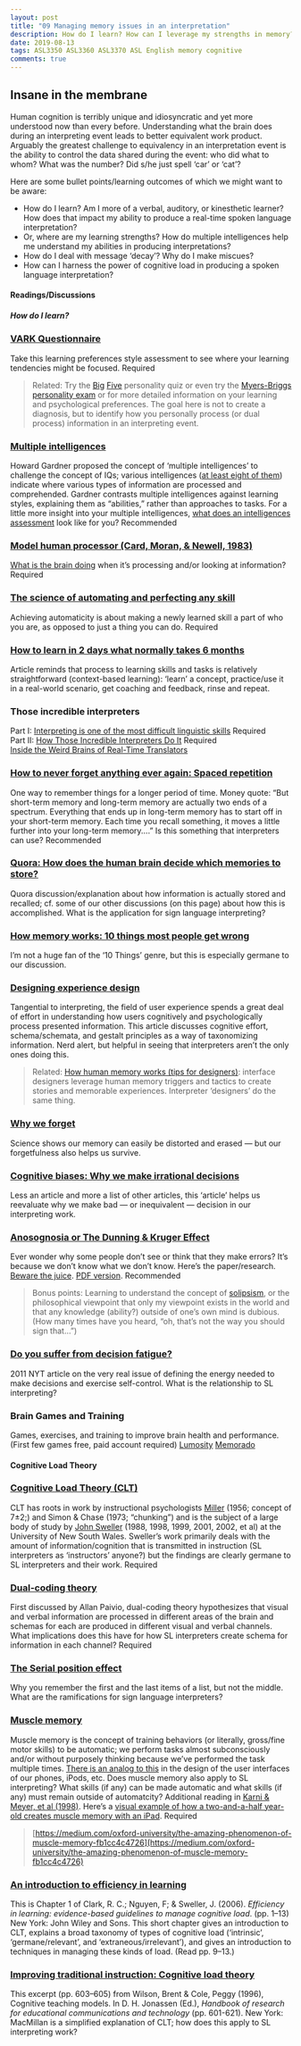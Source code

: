 ```yaml
---
layout: post
title: "09 Managing memory issues in an interpretation"
description: How do I learn? How can I leverage my strengths in memory?
date: 2019-08-13
tags: ASL3350 ASL3360 ASL3370 ASL English memory cognitive
comments: true
---
```


## Insane in the membrane

<p class="lead">Human cognition is terribly unique and idiosyncratic and yet more understood now than every before. Understanding what the brain does during an interpreting event leads to better equivalent work product. Arguably the greatest challenge to equivalency in an interpretation event is the ability to control the data shared during the event: who did what to whom? What was the number? Did s/he just spell ‘car’ or ‘cat’?</p>

Here are some bullet points/learning outcomes of which we might want to be aware:
* How do I learn? Am I more of a verbal, auditory, or kinesthetic learner? How does that impact my ability to produce a real-time spoken language interpretation?
* Or, where are my learning strengths? How do multiple intelligences help me understand my abilities in producing interpretations?
* How do I deal with message ‘decay’? Why do I make miscues?
* How can I harness the power of cognitive load in producing a spoken language interpretation?

#### Readings/Discussions

##### How do I learn?

### [VARK Questionnaire](http://www.vark-learn.com/english/page.asp?p=questionnaire)
Take this learning preferences style assessment to see where your learning tendencies might be focused. <span class="c-badge c-badge-pill c-badge-danger">Required</span>

> Related: Try the [Big](https://projects.fivethirtyeight.com/personality-quiz/) [Five](http://www.personalitylab.org/tests/bfi2_self_pol.htm) personality quiz or even try the [Myers-Briggs](http://www.humanmetrics.com/cgi-win/jtypes2.asp) [personality exam](http://www.16personalities.com/free-personality-test) or for more detailed information on your learning and psychological preferences. The goal here is not to create a diagnosis, but to identify how you personally process (or dual process) information in an interpreting event.

### [Multiple intelligences](http://www.edutopia.org/multiple-intelligences-research)
Howard Gardner proposed the concept of ‘multiple intelligences’ to challenge the concept of IQs; various intelligences ([at least eight of them](http://www.edutopia.org/multiple-intelligences-research)) indicate where various types of information are processed and comprehended. Gardner contrasts multiple intelligences against learning styles, explaining them as “abilities,” rather than approaches to tasks. For a little more insight into your multiple intelligences, [what does an intelligences assessment](http://www.edutopia.org/multiple-intelligences-assessment) look like for you? <span class="c-badge c-badge-pill c-badge-success">Recommended</span>

### [Model human processor (Card, Moran, & Newell, 1983)](https://www.researchgate.net/figure/The-Model-Human-Processor-memories-and-processors-Card-Moran-Newell-1983-pp_fig11_242625827)
[What is the brain doing](http://www-personal.umich.edu/~itm/688/wk7/CMN-ch2.PDF) when it’s processing and/or looking at information? <span class="c-badge c-badge-pill c-badge-danger">Required</span>

### [The science of automating and perfecting any skill](https://medium.com/life-learning/the-science-of-automating-and-perfecting-any-skill-ea89f55b5f3e#.2swu6q348)
Achieving automaticity is about making a newly learned skill a part of who you are, as opposed to just a thing you can do. <span class="c-badge c-badge-pill c-badge-danger">Required</span>

### [How to learn in 2 days what normally takes 6 months](https://journal.thriveglobal.com/how-to-learn-in-2-days-what-normally-takes-6-months-af9a1556f66e)
Article reminds that process to learning skills and tasks is relatively straightforward (context-based learning): ‘learn’ a concept, practice/use it in a real-world scenario, get coaching and feedback, rinse and repeat.

### Those incredible interpreters
Part I: [Interpreting is one of the most difficult linguistic skills](https://www.psychologytoday.com/us/blog/life-bilingual/201109/those-incredible-interpreters) <span class="c-badge c-badge-pill c-badge-danger">Required</span><br>
Part II: [How Those Incredible Interpreters Do It](https://www.psychologytoday.com/us/blog/life-bilingual/201904/how-those-incredible-interpreters-do-it) <span class="c-badge c-badge-pill c-badge-danger">Required</span><br>
[Inside the Weird Brains of Real-Time Translators](https://gizmodo.com/inside-the-weird-brains-of-real-time-translators-1660521550)

### [How to never forget anything ever again: Spaced repetition](https://medium.com/life-tips/how-to-never-forget-anything-ever-again-5481606b087a#.ju7gzsi33)
One way to remember things for a longer period of time. Money quote: “But short-term memory and long-term memory are actually two ends of a spectrum. Everything that ends up in long-term memory has to start off in your short-term memory. Each time you recall something, it moves a little further into your long-term memory....” Is this something that interpreters can use? <span class="c-badge c-badge-pill c-badge-success">Recommended</span>

### [Quora: How does the human brain decide which memories to store?](https://www.quora.com/How-does-the-human-brain-decide-which-memories-to-store)
Quora discussion/explanation about how information is actually stored and recalled; cf. some of our other discussions (on this page) about how this is accomplished. What is the application for sign language interpreting?

### [How memory works: 10 things most people get wrong](https://www.spring.org.uk/2012/10/how-memory-works-10-things-most-people-get-wrong.php)
I’m not a huge fan of the ‘10 Things’ genre, but this is especially germane to our discussion.

### [Designing experience design](https://medium.com/@kurren/designing-experience-design-24b18a670cbc)
Tangential to interpreting, the field of user experience spends a great deal of effort in understanding how users cognitively and psychologically process presented information. This article discusses cognitive effort, schema/schemata, and gestalt principles as a way of taxonomizing information. Nerd alert, but helpful in seeing that interpreters aren’t the only ones doing this.

> Related: [How human memory works (tips for designers)](https://uxplanet.org/how-human-memory-works-tips-for-ux-designers-12b14071bdf9): interface designers leverage human memory triggers and tactics to create stories and memorable experiences. Interpreter ‘designers’ do the same thing.

### [Why we forget](http://www.salon.com/2011/11/20/why_we_forget)
Science shows our memory can easily be distorted and erased — but our forgetfulness also helps us survive.

### [Cognitive biases: Why we make irrational decisions](http://www.spring.org.uk/2013/02/cognitive-biases-why-we-make-irrational-decisions.php)
Less an article and more a list of other articles, this ‘article’ helps us reevaluate why we make bad — or inequivalent — decision in our interpreting work.

### [Anosognosia or The Dunning & Kruger Effect](http://intrpr.info/library/dunning-kruger-recognize-incompetence.pdf)
Ever wonder why some people don’t see or think that they make errors? It’s because we don’t know what we don’t know. Here’s the paper/research. [Beware the juice](https://opinionator.blogs.nytimes.com/2010/06/20/the-anosognosics-dilemma-1). [PDF version](http://intrpr.info/library/morris-the-anosognosics-dilemma-nyt-062010-pt1.pdf). <span class="c-badge c-badge-pill c-badge-success">Recommended</span>

> Bonus points: Learning to understand the concept of [solipsism](https://en.wikipedia.org/wiki/solipsism), or the philosophical viewpoint that only my viewpoint exists in the world and that any knowledge (ability?) outside of one’s own mind is dubious. (How many times have you heard, “oh, that’s not the way you should sign that...”)

### [Do you suffer from decision fatigue?](https://www.nytimes.com/2011/08/21/magazine/do-you-suffer-from-decision-fatigue.html)
2011 NYT article on the very real issue of defining the energy needed to make decisions and exercise self-control. What is the relationship to SL interpreting?

### Brain Games and Training
Games, exercises, and training to improve brain health and performance. (First few games free, paid account required)
[Lumosity](https://www.lumosity.com/en)
[Memorado](https://memorado.com)

#### Cognitive Load Theory

### [Cognitive Load Theory (CLT)](http://en.wikipedia.org/wiki/Cognitive_load)
CLT has roots in work by instructional psychologists [Miller](https://www.instructionaldesign.org/theories/information-processing) (1956; concept of 7±2;) and Simon & Chase (1973; “chunking”) and is the subject of a large body of study by [John Sweller](https://www.instructionaldesign.org/theories/cognitive-load) (1988, 1998, 1999, 2001, 2002, et al) at the University of New South Wales. Sweller’s work primarily deals with the amount of information/cognition that is transmitted in instruction (SL interpreters as ‘instructors’ anyone?) but the findings are clearly germane to SL interpreters and their work. <span class="c-badge c-badge-pill c-badge-danger">Required</span>

### [Dual-coding theory](http://en.wikipedia.org/wiki/Dual-coding_theory)
First discussed by Allan Paivio, dual-coding theory hypothesizes that visual and verbal information are processed in different areas of the brain and schemas for each are produced in different visual and verbal channels. What implications does this have for how SL interpreters create schema for information in each channel? <span class="c-badge c-badge-pill c-badge-danger">Required</span>

### [The Serial position effect](https://en.wikipedia.org/wiki/Serial_position_effect)
Why you remember the first and the last items of a list, but not the middle. What are the ramifications for sign language interpreters?

### [Muscle memory](http://en.wikipedia.org/wiki/Muscle_memory)
Muscle memory is the concept of training behaviors (or literally, gross/fine motor skills) to be automatic; we perform tasks almost subconsciously and/or without purposely thinking because we’ve performed the task multiple times. [There is an analog to this](http://www.lukew.com/ff/entry.asp?1087) in the design of the user interfaces of our phones, iPods, etc. Does muscle memory also apply to SL interpreting? What skills (if any) can be made automatic and what skills (if any) must remain outside of automatcity? Additional reading in [Karni & Meyer, et al (1998)](http://). Here’s a [visual example of how a two-and-a-half year-old creates muscle memory with an iPad](http://ipad-research.tumblr.com/post/876179082/2-5-y-o-girl-teaches-us-how-young-children). <span class="c-badge c-badge-pill c-badge-danger">Required</span>

> [https://medium.com/oxford-university/the-amazing-phenomenon-of-muscle-memory-fb1cc4c4726](https://medium.com/oxford-university/the-amazing-phenomenon-of-muscle-memory-fb1cc4c4726)

### [An introduction to efficiency in learning](http://intrpr.info/library/clark-efficiency-in-learning-cognitive-load.pdf)
This is Chapter 1 of Clark, R. C.; Nguyen, F; & Sweller, J. (2006). *Efficiency in learning: evidence-based guidelines to manage cognitive load*. (pp. 1–13) New York: John Wiley and Sons. This short chapter gives an introduction to CLT, explains a broad taxonomy of types of cognitive load (‘intrinsic’, ‘germane/relevant’, and ‘extraneous/irrelevant’), and gives an introduction to techniques in managing these kinds of load. (Read pp. 9–13.)

### [Improving traditional instruction: Cognitive load theory](http://carbon.ucdenver.edu/~bwilson/cog/sweller.html)
This excerpt (pp. 603–605) from Wilson, Brent & Cole, Peggy (1996), Cognitive teaching models. In D. H. Jonassen (Ed.), *Handbook of research for educational communications and technology* (pp. 601-621). New York: MacMillan is a simplified explanation of CLT; how does this apply to SL interpreting work?
